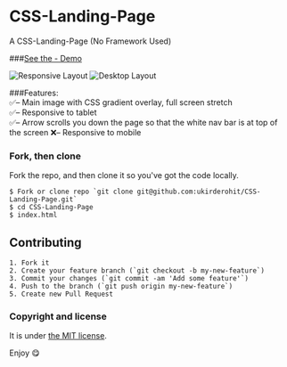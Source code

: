 # CSS-Landing-Page
A CSS-Landing-Page (No Framework Used)

###[See the - Demo](http://ukirderohit.me/CSS-Landing-Page/)

![Responsive Layout](http://ukirderohit.me/CSS-Landing-Page/screenshot/mobile.jpg)
![Desktop Layout](http://ukirderohit.me/CSS-Landing-Page/screenshot/pc.jpg)


###Features:
<br>:white_check_mark:– Main image with CSS gradient overlay, full screen stretch
<br>:white_check_mark:– Responsive to tablet<br>
:white_check_mark:– Arrow scrolls you down the page so that the white nav bar is at top of the screen
:x:– Responsive to mobile<br>


### Fork, then clone

Fork the repo, and then clone it so you've got the code locally.

```
$ Fork or clone repo `git clone git@github.com:ukirderohit/CSS-Landing-Page.git`
$ cd CSS-Landing-Page
$ index.html
```

## Contributing
```
1. Fork it
2. Create your feature branch (`git checkout -b my-new-feature`)
3. Commit your changes (`git commit -am 'Add some feature'`)
4. Push to the branch (`git push origin my-new-feature`)
5. Create new Pull Request
```
### Copyright and license

It is under [the MIT license](/LICENSE).

Enjoy :yum:

